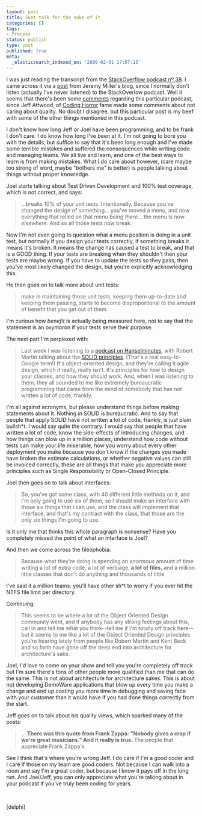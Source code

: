 ```yaml
---
layout: post
title: Just talk for the sake of it
categories: []
tags:
- Process
status: publish
type: post
published: true
meta:
  _elasticsearch_indexed_on: '2009-02-01 17:57:15'
---
```

<p>I was just reading the transcript from the <a href="http://www.joelonsoftware.com/items/2009/01/31.html">StackOverflow podcast n&#186; 38</a>. I came across it via a <a href="http://codebetter.com/blogs/jeremy.miller/archive/2009/01/31/i-think-that-maintaining-your-technical-chops-is-a-full-time-job.aspx">post</a> from Jeremy Miller's blog, since I normally don't listen (actually I've never listened) to the StackOverlow podcast. Well it seems that there's been some <a href="http://blog.objectmentor.com/articles/2009/01/31/quality-doesnt-matter-that-much-jeff-and-joel">comments</a> regarding this particular podcast, since Jeff Attwood, of <a href="http://www.codinghorror.com">Coding Horror</a> fame made some comments about not caring about quality. No doubt I disagree, but this particular post is my beef with some of the other things mentioned in this podcast. </p>  <p>I don't know how long Jeff or Joel have been programming, and to be frank I don't care. I do know how long I've been at it. I'm not going to bore you with the details, but suffice to say that it's been long enough and I've made some terrible mistakes and suffered the consequences while writing code and managing teams. We all live and learn, and one of the best ways to learn is from making mistakes. What I do care about however, (care maybe too strong of word, maybe &quot;bothers me&quot; is better) is people talking about things without proper knowledge.</p>  <p>Joel starts talking about Test Driven Development and 100% test coverage, which is not correct, and says: </p>  <blockquote>   <p>...breaks 10% of your unit tests. Intentionally. Because you've changed the design of something... you've moved a menu, and now everything that relied on that menu being <i>there</i>... the menu is now <i>elsewhere</i>. And so all those tests now break.</p> </blockquote>  <p>Now I'm not even going to question what a menu position is doing in a unit test, but normally if you design your tests correctly, if something breaks it means it's broken. It means the change has caused a test to break, and that is a GOOD thing. If your tests are breaking when they shouldn't then your tests are maybe wrong. If you have to update the tests so they pass, then you've most likely changed the design, but you're explicitly acknowledging this. </p>  <p>He then goes on to talk more about unit tests:</p>  <blockquote>   <p>make in maintaining those unit tests, keeping them up-to-date and keeping them passing, starts to become disproportional to the amount of benefit that you get out of them.</p> </blockquote>  <p>I'm curious how <em>benefit</em> is actually being measured here, not to say that the statement is an oxymoron if your tests serve their purpose. </p>  <p>The next part I'm perplexed with:</p>  <blockquote>   <p>Last week I was listening to a <a href="http://www.hanselminutes.com/default.aspx?showID=163">podcast on Hanselminutes</a>, with Robert Martin talking about the <a href="http://butunclebob.com/ArticleS.UncleBob.PrinciplesOfOod">SOLID principles</a>. (That's a real easy-to-Google term!) It's object-oriented design, and they're calling it agile design, which it really, really isn't. It's principles for how to design your classes, and how they should work. And, when I was listening to them, they all sounded to me like extremely bureaucratic programming that came from the mind of somebody that has not written a lot of code, frankly.</p> </blockquote>  <p>I'm all against acronyms, but please understand things before making statements about it. Nothing in SOLID is bureaucratic. And to say that people that apply SOLID have not written a lot of code, frankly, is just plain bullsh*t. I would say quite the contrary. I would say that people that have written a lot of code, know the side-effects of introducing changes, and how things can blow up in a million places, understand how code without tests can make your life miserable, how you worry about every other deployment you make because you don't know if the changes you made have broken the estimate calculations, or whether negative values can still be invoiced correctly, these are all things that make you appreciate more principles such as Single Responsibility or Open-Closed Principle. </p>  <p>Joel then goes on to talk about interfaces: </p>  <blockquote>   <p>So, you've got some class, with 40 different little methods on it, and I'm only going to use six of them, so I should make an interface with those six things that I can use, and the class will implement that interface, and that's my contract with the class, that those are the only six things I'm going to use.</p> </blockquote>  <p>Is it only me that thinks this whole paragraph is nonsense? Have you completely missed the point of what an interface is Joel? </p>  <p>And then we come across the fileophobia:</p>  <blockquote>   <p>Because what they're doing is spending an <i>enormous </i>amount of time writing a lot of extra code, a lot of verbiage,<strong> a lot of files</strong>, and a million little classes that don't do anything and thousands of little</p> </blockquote>  <p>I've said it a million teams: you'll have other sh*t to worry if you ever hit the NTFS file limit per directory. </p>  <p>Continuing: </p>  <blockquote>   <p>This seems to be where a lot of the Object Oriented Design community went, and if anybody has any strong feelings about this, call in and tell me what you think--tell me if I'm totally off track here--but it seems to me like a lot of the Object Oriented Design principles you're hearing lately from people like Robert Martin and Kent Beck and so forth have gone off the deep end into architecture for architecture's sake. </p> </blockquote>  <p>Joel, I'd love to come on your show and tell you you're completely off track but I'm sure there's tons of other people more qualified than me that can do the same. This is not about architecture for architecture sakes. This is about not developing DemoWare applications that blow up every time you make a change and end up costing you more time in debugging and saving face with your customer than it would have if you had done things correctly from the start. </p>  <p>Jeff goes on to talk about his quality views, which sparked many of the posts: </p>  <blockquote>   <p>...<strong> There was this quote from Frank Zappa: &quot;Nobody gives a crap if we're great musicians.&quot; And it really is true. </strong>The people that appreciate Frank Zappa's </p> </blockquote>  <p>See I think that's where you're wrong Jeff. I do care if I'm a good coder and I care if those on my team are good coders. Not because I can walk into a room and say I'm a great coder, but because I know it pays off in the long run. And Joel/Jeff, you can only appreciate what you're talking about in your podcast if you've truly been coding for years.</p>  <p>&#160;</p>  <p>[delphi]</p>
